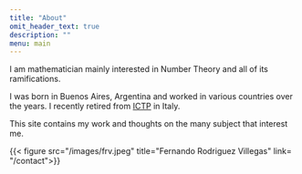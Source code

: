 ```yaml
---
title: "About"
omit_header_text: true
description: ""
menu: main
---
```


I am mathematician mainly interested in Number Theory and all of its
ramifications.

I was born in Buenos Aires, Argentina and worked in various countries
over the years. I recently retired from [ICTP](www.ictp.it) in Italy.

This site contains my work and thoughts on the many subject that
interest me.

{{< figure src="/images/frv.jpeg" title="Fernando Rodriguez Villegas" link= "/contact">}}

